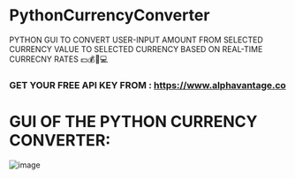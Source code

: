 # PythonCurrencyConverter
PYTHON GUI TO CONVERT USER-INPUT AMOUNT FROM SELECTED CURRENCY VALUE TO SELECTED CURRENCY BASED ON REAL-TIME CURRECNY RATES 💵💰🐍💻

### GET YOUR FREE API KEY FROM : https://www.alphavantage.co

# GUI OF THE PYTHON CURRENCY CONVERTER:
![image](https://user-images.githubusercontent.com/46685919/137573776-1d8d819c-f03e-4f93-8327-4eba3b722408.png)
